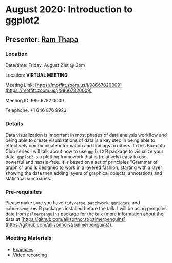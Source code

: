 # August 2020: Introduction to ggplot2

## Presenter: [Ram Thapa](mailto:ram.thapa@moffitt.org)

### Location
Date/time: Friday, August 21st @ 2pm

Location: **VIRTUAL MEETING** 

Meeting Link: [https://moffitt.zoom.us/j/98667820009](https://moffitt.zoom.us/j/98667820009) 

Meeting ID:	986 6782 0009

Telephone:	+1 646 876 9923

### Details
Data visualization is important in most phases of data analysis workflow and being able to create visualizations of data is a key step in being able to effectively communicate information and findings to others. In this Bio-data Club series I will talk about how to use `ggplot2` R package to visualize your data. `ggplot2` is a plotting framework that is (relatively) easy to use, powerful and hassle-free. It is based on a set of principles "Grammar of graphic" and is designed to work in a layered fashion, starting with a layer showing the data then adding layers of graphical objects, annotations and statistical summaries.
 

### Pre-requisites
Please make sure you have `tidyverse`, `patchwork`, `ggridges`, and `palmerpenguins` R packages installed before the talk. I will be using penguins data from `palmerpenguins` package for the talk (more information about the data at [https://github.com/allisonhorst/palmerpenguins](https://github.com/allisonhorst/palmerpenguins)).


### Meeting Materials
* [Examples](examples.RMD)
* [Video recording](https://moffitt.hosted.panopto.com/Panopto/Pages/Viewer.aspx?id=377bb530-4383-4352-93dc-ac1e013b0ffb)

